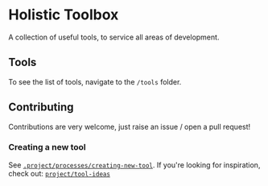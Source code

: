 # Holistic Toolbox

A collection of useful tools, to service all areas of development.

## Tools
To see the list of tools, navigate to the `/tools` folder.

## Contributing
Contributions are very welcome, just raise an issue / open a pull request!

### Creating a new tool
See [`.project/processes/creating-new-tool`](.project/processes/creating-new-tool). If you're looking for inspiration, check out: [`project/tool-ideas`](/project/tool-ideas)
